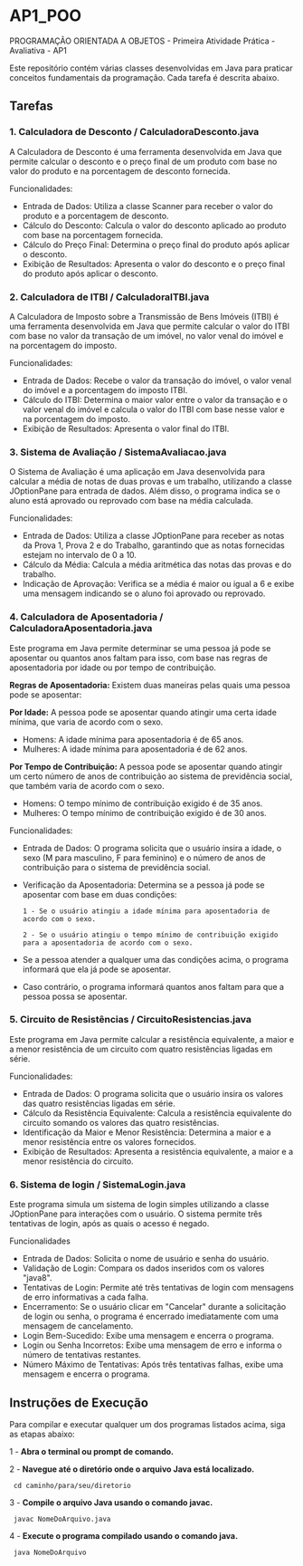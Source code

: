 # AP1_POO
PROGRAMAÇÃO ORIENTADA A OBJETOS - Primeira Atividade Prática - Avaliativa - AP1

Este repositório contém várias classes desenvolvidas em Java para praticar conceitos fundamentais da programação. Cada tarefa é descrita abaixo.

## Tarefas

### 1. Calculadora de Desconto / CalculadoraDesconto.java
A Calculadora de Desconto é uma ferramenta desenvolvida em Java que permite calcular o desconto e o preço final de um produto com base no valor do produto e na porcentagem de desconto fornecida.

Funcionalidades:
* Entrada de Dados: Utiliza a classe Scanner para receber o valor do produto e a porcentagem de desconto.
* Cálculo do Desconto: Calcula o valor do desconto aplicado ao produto com base na porcentagem fornecida.
* Cálculo do Preço Final: Determina o preço final do produto após aplicar o desconto.
* Exibição de Resultados: Apresenta o valor do desconto e o preço final do produto após aplicar o desconto.

### 2. Calculadora de ITBI / CalculadoraITBI.java
A Calculadora de Imposto sobre a Transmissão de Bens Imóveis (ITBI) é uma ferramenta desenvolvida em Java que permite calcular o valor do ITBI com base no valor da transação de um imóvel, no valor venal do imóvel e na porcentagem do imposto.

Funcionalidades:
* Entrada de Dados: Recebe o valor da transação do imóvel, o valor venal do imóvel e a porcentagem do imposto ITBI.
* Cálculo do ITBI: Determina o maior valor entre o valor da transação e o valor venal do imóvel e calcula o valor do ITBI com base nesse valor e na porcentagem do imposto.
* Exibição de Resultados: Apresenta o valor final do ITBI.

### 3. Sistema de Avaliação / SistemaAvaliacao.java
O Sistema de Avaliação é uma aplicação em Java desenvolvida para calcular a média de notas de duas provas e um trabalho, utilizando a classe JOptionPane para entrada de dados. Além disso, o programa indica se o aluno está aprovado ou reprovado com base na média calculada.

Funcionalidades:
* Entrada de Dados: Utiliza a classe JOptionPane para receber as notas da Prova 1, Prova 2 e do Trabalho, garantindo que as notas fornecidas estejam no intervalo de 0 a 10.
* Cálculo da Média: Calcula a média aritmética das notas das provas e do trabalho.
* Indicação de Aprovação: Verifica se a média é maior ou igual a 6 e exibe uma mensagem indicando se o aluno foi aprovado ou reprovado.

### 4. Calculadora de Aposentadoria / CalculadoraAposentadoria.java
Este programa em Java permite determinar se uma pessoa já pode se aposentar ou quantos anos faltam para isso, com base nas regras de aposentadoria por idade ou por tempo de contribuição.

**Regras de Aposentadoria:** Existem duas maneiras pelas quais uma pessoa pode se aposentar:

**Por Idade:** A pessoa pode se aposentar quando atingir uma certa idade mínima, que varia de acordo com o sexo.
+ Homens: A idade mínima para aposentadoria é de 65 anos.
+ Mulheres: A idade mínima para aposentadoria é de 62 anos.
  
**Por Tempo de Contribuição:** A pessoa pode se aposentar quando atingir um certo número de anos de contribuição ao sistema de previdência social, que também varia de acordo com o sexo.
+ Homens: O tempo mínimo de contribuição exigido é de 35 anos.
+ Mulheres: O tempo mínimo de contribuição exigido é de 30 anos.

Funcionalidades:
* Entrada de Dados: O programa solicita que o usuário insira a idade, o sexo (M para masculino, F para feminino) e o número de anos de contribuição para o sistema de previdência social.
* Verificação da Aposentadoria: Determina se a pessoa já pode se aposentar com base em duas condições:

  ``
  1 - Se o usuário atingiu a idade mínima para aposentadoria de acordo com o sexo.
  ``

  ``
  2 - Se o usuário atingiu o tempo mínimo de contribuição exigido para a aposentadoria de acordo com o sexo.
  ``
* Se a pessoa atender a qualquer uma das condições acima, o programa informará que ela já pode se aposentar.
* Caso contrário, o programa informará quantos anos faltam para que a pessoa possa se aposentar.

### 5. Circuito de Resistências / CircuitoResistencias.java
Este programa em Java permite calcular a resistência equivalente, a maior e a menor resistência de um circuito com quatro resistências ligadas em série.

Funcionalidades:
* Entrada de Dados: O programa solicita que o usuário insira os valores das quatro resistências ligadas em série.
* Cálculo da Resistência Equivalente: Calcula a resistência equivalente do circuito somando os valores das quatro resistências.
* Identificação da Maior e Menor Resistência: Determina a maior e a menor resistência entre os valores fornecidos.
* Exibição de Resultados: Apresenta a resistência equivalente, a maior e a menor resistência do circuito.

### 6. Sistema de login / SistemaLogin.java
Este programa simula um sistema de login simples utilizando a classe JOptionPane para interações com o usuário. O sistema permite três tentativas de login, após as quais o acesso é negado.

Funcionalidades
* Entrada de Dados: Solicita o nome de usuário e senha do usuário.
* Validação de Login: Compara os dados inseridos com os valores "java8".
* Tentativas de Login: Permite até três tentativas de login com mensagens de erro informativas a cada falha.
* Encerramento: Se o usuário clicar em "Cancelar" durante a solicitação de login ou senha, o programa é encerrado imediatamente com uma mensagem de cancelamento.
* Login Bem-Sucedido: Exibe uma mensagem e encerra o programa.
* Login ou Senha Incorretos: Exibe uma mensagem de erro e informa o número de tentativas restantes.
* Número Máximo de Tentativas: Após três tentativas falhas, exibe uma mensagem e encerra o programa.

## Instruções de Execução

Para compilar e executar qualquer um dos programas listados acima, siga as etapas abaixo:

1 -  **Abra o terminal ou prompt de comando.**

2 -  **Navegue até o diretório onde o arquivo Java está localizado.**
  ````
   cd caminho/para/seu/diretorio
  ````

3 - **Compile o arquivo Java usando o comando javac.**
````
 javac NomeDoArquivo.java
````
    
4 - **Execute o programa compilado usando o comando java.**
````
 java NomeDoArquivo
````
